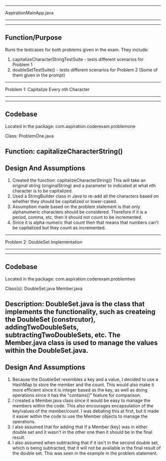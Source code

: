********************************************************************************************************************
AspirationMainApp.java
********************************************************************************************************************
---------------------------------------
Function/Purpose
---------------------------------------
Runs the testcases for both problems given in the exam. They include:
1. capitalizeCharacterStringTestSuite - tests different scenarios for Problem 1
2. doubleSetTestSuite() - tests different scenarios for Problem 2 (Some of them given in the prompt)


*********************************************************************************************************************************************************
Problem 1: Capitalize Every nth Character
*********************************************************************************************************************************************************
---------------------------------------
Codebase
---------------------------------------
Located in the package: com.aspiration.coderexam.problemone

Class: ProblemOne.java

Function: capitalizeCharacterString()
---------------------------------------
Design And Assumptions
---------------------------------------
1. Created the function: capitalizeCharacterString() This will take an original string (originalString) and a parameter to indicated at what nth character is to be capitalized.
2. Used a StringBuilder class in Java to re-add all the characters based on whether they should be capitalized or lower-cased.
3. Assumption made based on the problem statement is that only alphanumeric characters should be considered. Therefore if it is a period, comma, etc, then it should not count to be incremented.
4. Since it is alpha-numeric that count then that means that numbers can't be capitalized but they count as incremented.

*********************************************************************************************************************************************************
Problem 2: DoubleSet Implementation
*********************************************************************************************************************************************************
---------------------------------------
Codebase
---------------------------------------
Located in the package: com.aspiration.coderexam.problemtwo

Class(s): DoubleSet.java Member.java

Description: DoubleSet.java is the class that implements the functionality, such as createing the DoubleSet (constrcutor), addingTwoDoubleSets, subtractingTwoDoubleSets, etc. The Member.java class is used to manage the values within the DoubleSet.java.
---------------------------------------
Design And Assumptions
---------------------------------------
1. Because the DoubleSet resembles a key and a value, I decided to use a HashMap to store the member and the count. This would also make it more efficient since it is integer based as the key, as well as doing operations since it has the "contains()" feature for comparison.
2. I created a Member.java class since it would be easy to manage the members within the code. This also encourages encapsulation of the key/values of the member/count. I was debating this at first, but it made it easier within the code to use the Member objects to manage the operations.
3. I also assumed that for adding that if a Member (key) was in either double set and it wasn't in the other one then it should be in the final result. 
4. I also assumed when subtracting that if it isn't in the second double set, which is being subtracted, that it will not be available in the final result of the double set. This was seen in the example in the problem statement.
